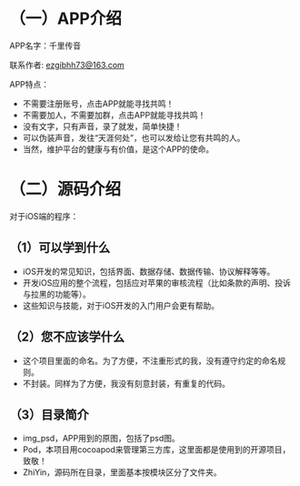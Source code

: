 # （一）APP介绍

APP名字：千里传音

联系作者: ezgibhh73@163.com

APP特点：
- 不需要注册账号，点击APP就能寻找共鸣！
- 不需要加人，不需要加群，点击APP就能寻找共鸣！
- 没有文字，只有声音，录了就发，简单快捷！
- 可以伪装声音，发往“天涯何处”，也可以发给让您有共鸣的人。
- 当然，维护平台的健康与有价值，是这个APP的使命。



# （二）源码介绍

对于iOS端的程序：

## （1）可以学到什么
- iOS开发的常见知识，包括界面、数据存储、数据传输、协议解释等等。
- 开发iOS应用的整个流程，包括应对苹果的审核流程（比如条款的声明、投诉与拉黑的功能等）。
- 这些知识与技能，对于iOS开发的入门用户会更有帮助。

## （2）您不应该学什么
- 这个项目里面的命名。为了方便，不注重形式的我，没有遵守约定的命名规则。
- 不封装。同样为了方便，我没有刻意封装，有重复的代码。

## （3）目录简介
- img_psd，APP用到的原图，包括了psd图。
- Pod，本项目用cocoapod来管理第三方库，这里面都是使用到的开源项目，致敬！
- ZhiYin，源码所在目录，里面基本按模块区分了文件夹。



